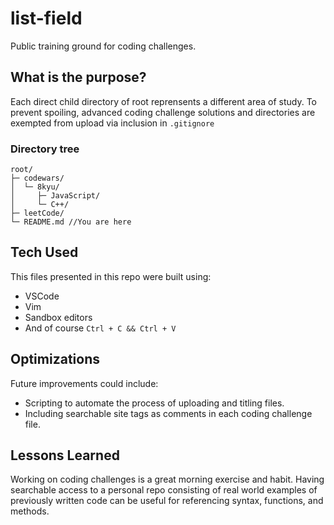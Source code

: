 # list-field
Public training ground for coding challenges. 

## What is the purpose?
Each direct child directory of root reprensents a different area of study. To prevent spoiling, advanced coding challenge solutions and directories are exempted from upload via inclusion in `.gitignore`

### Directory tree
```
root/
├─ codewars/
│  └─ 8kyu/
│     ├─ JavaScript/
│     └─ C++/
├─ leetCode/
└─ README.md //You are here
```

## Tech Used
This files presented in this repo were built using:

* VSCode
* Vim
* Sandbox editors
* And of course `Ctrl + C && Ctrl + V`

## Optimizations
Future improvements could include:

* Scripting to automate the process of uploading and titling files.
* Including searchable site tags as comments in each coding challenge file.

## Lessons Learned
Working on coding challenges is a great morning exercise and habit. Having searchable access to a personal repo consisting of real world examples of previously written code can be useful for referencing syntax, functions, and methods.
